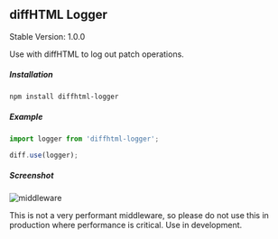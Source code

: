 diffHTML Logger
---------------

Stable Version: 1.0.0

Use with diffHTML to log out patch operations.

##### Installation

``` sh
npm install diffhtml-logger
```

##### Example

``` javascript
import logger from 'diffhtml-logger';

diff.use(logger);
```

##### Screenshot

![middleware](https://cloud.githubusercontent.com/assets/181635/16064150/8a7b3e6c-3253-11e6-8e0f-5e511ec2b588.png)

This is not a very performant middleware, so please do not use this in
production where performance is critical. Use in development.
